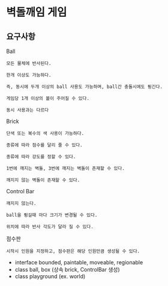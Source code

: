 # 벽돌깨임 게임

## 요구사항
Ball

    모든 물체에 반사된다. 

    한개 이상도 가능하다.

    즉, 동시에 두개 이상의 ball 사용도 가능하며, ball간 충돌시에도 튕긴다.

    게임당 1개 이상의 볼이 주어질 수 있다.

    동시 사용과는 다르다

Brick

    단색 또는 복수의 색 사용이 가능하다.

    종류에 따라 점수를 달리 줄 수 있다.

    종류에 따라 강도를 정할 수 있다.

    1번에 깨지는 벽돌, 3번에 깨지는 벽돌이 존재할 수 있다.

    깨지지 않는 벽돌이 존재할 수 있다.

Control Bar

    깨지지 않는다.

    ball을 튕길때 마다 크기가 변경될 수 있다.

    위치에 따라 반사 각도가 달라 질 수 있다.

점수판

    시작시 인원을 지정하고, 점수판은 해당 인원만큼 생성될 수 있다.


- interface bounded, paintable, moveable, regionable
- class ball, box (상속 brick, ControlBar 생성) 
- class playground (ex. world)

